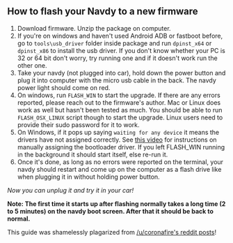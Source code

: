 ## How to flash your Navdy to a new firmware

1. Download firmware.  Unzip the package on computer.
2. If you're on windows and haven't used Android ADB or fastboot before, go to `tools\usb_driver` folder inside package and run `dpinst_x64` or `dpinst_x86` to install the usb driver. If you don't know whether your PC is 32 or 64 bit don't worry, try running one and if it doesn't work run the other one.
3. Take your navdy (not plugged into car), hold down the power button and plug it into computer with the micro usb cable in the back. The navdy power light should come on red.
4. On windows, run `FLASH_WIN` to start the upgrade. If there are any errors reported, please reach out to the firmware's author. Mac or Linux does work as well but hasn't been tested as much. You should be able to run `FLASH_OSX_LINUX` script though to start the upgrade. Linux users need to provide their sudo password for it to work.
5. On Windows, if it pops up saying `waiting for any device` it means the drivers have not assigned correctly. See [this video](https://youtu.be/8y6fDrXjEQ4) for instructions on manually assigning the bootloader driver. If you left FLASH_WIN running in the background it should start itself, else re-run it.
6. Once it's done, as long as no errors were reported on the terminal, your navdy should restart and come up on the computer as a flash drive like when plugging it in without holding power button.

*Now you can unplug it and try it in your car!*

**Note: The first time it starts up after flashing normally takes a long time (2 to 5 minutes) on the navdy boot screen. After that it should be back to normal.**

This guide was shamelessly plagarized from [/u/coronafire's reddit posts](https://www.reddit.com/r/navdy/comments/8g6sdi/howto_update_your_display_firmware_and_hack_it/)!
